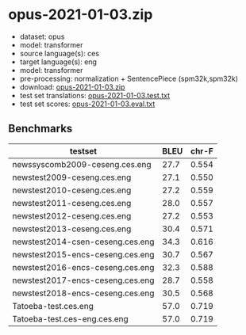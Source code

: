 # opus-2021-01-03.zip

* dataset: opus
* model: transformer
* source language(s): ces
* target language(s): eng
* model: transformer
* pre-processing: normalization + SentencePiece (spm32k,spm32k)
* download: [opus-2021-01-03.zip](https://object.pouta.csc.fi/Tatoeba-MT-models/ces-eng/opus-2021-01-03.zip)
* test set translations: [opus-2021-01-03.test.txt](https://object.pouta.csc.fi/Tatoeba-MT-models/ces-eng/opus-2021-01-03.test.txt)
* test set scores: [opus-2021-01-03.eval.txt](https://object.pouta.csc.fi/Tatoeba-MT-models/ces-eng/opus-2021-01-03.eval.txt)

## Benchmarks

| testset               | BLEU  | chr-F |
|-----------------------|-------|-------|
| newssyscomb2009-ceseng.ces.eng 	| 27.7 	| 0.554 |
| newstest2009-ceseng.ces.eng 	| 27.1 	| 0.550 |
| newstest2010-ceseng.ces.eng 	| 27.2 	| 0.559 |
| newstest2011-ceseng.ces.eng 	| 28.0 	| 0.557 |
| newstest2012-ceseng.ces.eng 	| 27.2 	| 0.553 |
| newstest2013-ceseng.ces.eng 	| 30.4 	| 0.571 |
| newstest2014-csen-ceseng.ces.eng 	| 34.3 	| 0.616 |
| newstest2015-encs-ceseng.ces.eng 	| 30.7 	| 0.567 |
| newstest2016-encs-ceseng.ces.eng 	| 32.3 	| 0.588 |
| newstest2017-encs-ceseng.ces.eng 	| 28.7 	| 0.558 |
| newstest2018-encs-ceseng.ces.eng 	| 30.5 	| 0.568 |
| Tatoeba-test.ces.eng 	| 57.0 	| 0.719 |
| Tatoeba-test.ces-eng.ces.eng 	| 57.0 	| 0.719 |

